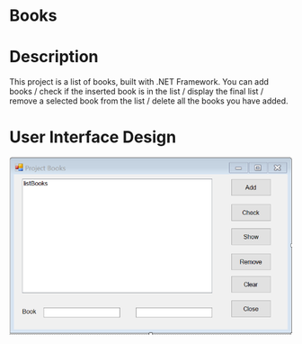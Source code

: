 # Books

# Description
This project is a list of books, built with .NET Framework.
You can add books / check if the inserted book is in the list / display the final list / remove a selected book from the list / delete all the books you have added.

# User Interface Design
![](Images/image.png)
